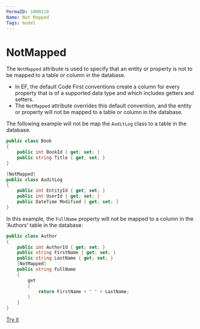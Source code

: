 ```yaml
---
PermaID: 1000118
Name: Not Mapped
Tags: model
---
```


# NotMapped

The `NotMapped` attribute is used to specify that an entity or property is not to be mapped to a table or column in the database. 

 - In EF, the default Code First conventions create a column for every property that is of a supported data type and which includes getters and setters. 
 - The `NotMapped` attribute overrides this default convention, and the entity or property will not be mapped to a table or column in the database. 

The following example will not be map the `AuditLog` class to a table in the database.

```csharp
public class Book
{
    public int BookId { get; set; }
    public string Title { get; set; }
}

[NotMapped]
public class AuditLog
{
    public int EntityId { get; set; }
    public int UserId { get; set; }
    public DateTime Modified { get; set; }
}
```

In this example, the `FullName` property will not be mapped to a column in the 'Authors' table in the database:

```csharp
public class Author
{
    public int AuthorId { get; set; }
    public string FirstName { get; set; }
    public string LastName { get; set; }
    [NotMapped]
    public string FullName 
    {
    	get
    	{
            return FirstName + " " + LastName;
    	}
    }
}
```

[Try it](https://dotnetfiddle.net/WlzYdz)